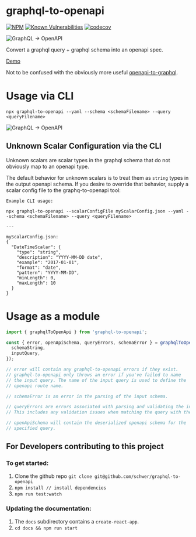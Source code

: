 # graphql-to-openapi

[![NPM](https://img.shields.io/npm/v/graphql-to-openapi.svg)](https://npmjs.com/graphql-to-openapi)
[![Known Vulnerabilities](https://snyk.io/test/github/schwer/graphql-to-openapi/badge.svg)](https://snyk.io/test/github/schwer/graphql-to-openapi)
[![codecov](https://codecov.io/gh/schwer/graphql-to-openapi/branch/master/graph/badge.svg?token=XTRQ95F57X)](https://codecov.io/gh/schwer/graphql-to-openapi)

<img alt="GraphQL → OpenAPI" src="https://raw.github.com/schwer/graphql-to-openapi/master/docs/src/logo.svg?sanitize=true">

Convert a graphql query + graphql schema into an openapi spec.

[Demo](https://schwer.github.io/graphql-to-openapi)

Not to be confused with the obviously more useful
[openapi-to-graphql](https://github.com/ibm/openapi-to-graphql).

# Usage via CLI

```
npx graphql-to-openapi --yaml --schema <schemaFilename> --query <queryFilename>
```

<img alt="GraphQL → OpenAPI" src="https://raw.github.com/schwer/graphql-to-openapi/master/static/usage.gif">

## Unknown Scalar Configuration via the CLI

Unknown scalars are scalar types in the graphql schema that do not obviously map to an openapi type.

The default behavior for unknown scalars is to treat them as `string` types in the output openapi schema.
If you desire to override that behavior, supply a scalar config file to the graphq-to-openapi tool:

```
Example CLI usage:

npx graphql-to-openapi --scalarConfigFile myScalarConfig.json --yaml --schema <schemaFilename> --query <queryFilename>

---

myScalarConfig.json:
{
  "DateTimeScalar": {
    "type": "string",
    "description": "YYYY-MM-DD date",
    "example": "2017-01-01",
    "format": "date",
    "pattern": "YYYY-MM-DD",
    "minLength": 0,
    "maxLength": 10
  }
}
```

# Usage as a module

```typescript
import { graphqlToOpenApi } from 'graphql-to-openapi';

const { error, openApiSchema, queryErrors, schemaError } = graphqlToOpenApi({
  schemaString,
  inputQuery,
});

// error will contain any graphql-to-openapi errors if they exist.
// graphql-to-openapi only throws an error if you've failed to name
// the input query. The name of the input query is used to define the
// openapi route name.

// schemaError is an error in the parsing of the input schema.

// queryErrors are errors associated with parsing and validating the input query.
// This includes any validation issues when matching the query with the schema.

// openApiSchema will contain the deserialized openapi schema for the
// specified query.
```

## For Developers contributing to this project

### To get started:

1. Clone the github repo `git clone git@github.com/schwer/graphql-to-openapi`
1. `npm install // install dependencies`
1. `npm run test:watch`

### Updating the documentation:

1. The `docs` subdirectory contains a `create-react-app`.
1. `cd docs && npm run start`

